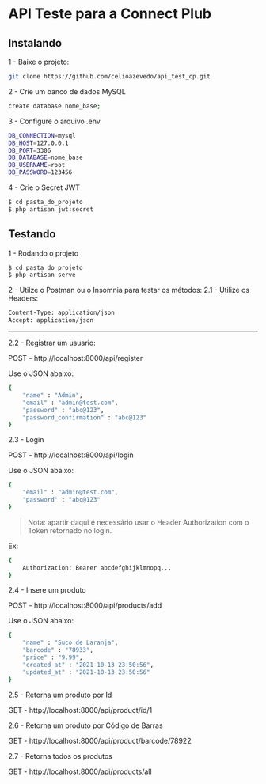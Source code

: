 # API Teste para a Connect Plub

Instalando
-------
1 - Baixe o projeto:
```sh
git clone https://github.com/celioazevedo/api_test_cp.git
```

2 - Crie um banco de dados MySQL
```sh
create database nome_base;
```

3 - Configure o arquivo .env

```sh
DB_CONNECTION=mysql
DB_HOST=127.0.0.1
DB_PORT=3306
DB_DATABASE=nome_base
DB_USERNAME=root
DB_PASSWORD=123456
```

4 - Crie o Secret JWT

```sh
$ cd pasta_do_projeto
$ php artisan jwt:secret
```
Testando
-------
1 - Rodando o projeto
```sh
$ cd pasta_do_projeto
$ php artisan serve
```
2 - Utilze o Postman ou o Insomnia para testar os métodos:
2.1 - Utilize os Headers:

```sh
Content-Type: application/json
Accept: application/json
```

-------
2.2 - Registrar um usuario:

POST - http://localhost:8000/api/register

Use o JSON abaixo:
```sh
{
	"name" : "Admin",
	"email" : "admin@test.com",
	"password" : "abc@123",
	"password_confirmation" : "abc@123"
}
```

2.3 - Login

POST - http://localhost:8000/api/login

Use o JSON abaixo:
```sh
{
	"email" : "admin@test.com",
	"password" : "abc@123"
}
```
> Nota: apartir daqui é necessário usar o Header Authorization com o Token retornado no login.

Ex:

```sh
{
	Authorization: Bearer abcdefghijklmnopq...
}
```
2.4 - Insere um produto

POST - http://localhost:8000/api/products/add

Use o JSON abaixo:
```sh
{
	"name" : "Suco de Laranja",
	"barcode" : "78933",
	"price" : "9.99",
	"created_at" : "2021-10-13 23:50:56",
	"updated_at" : "2021-10-13 23:50:56"
}
```

2.5 - Retorna um produto por Id

GET - http://localhost:8000/api/product/id/1

2.6 - Retorna um produto por Código de Barras

GET - http://localhost:8000/api/product/barcode/78922

2.7 - Retorna todos os produtos

GET - http://localhost:8000/api/products/all

